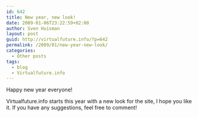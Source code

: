 ```yaml
---
id: 642
title: New year, new look!
date: 2009-01-06T23:22:59+02:00
author: Sven Huisman
layout: post
guid: http://virtualfuture.info/?p=642
permalink: /2009/01/new-year-new-look/
categories:
  - Other posts
tags:
  - blog
  - Virtualfuture.info
---
```

Happy new year everyone!

Virtualfuture.info starts this year with a new look for the site, I hope you like it. If you have any suggestions, feel free to comment!